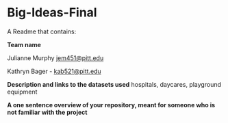 # Big-Ideas-Final

A Readme that contains:

**Team name**

Julianne Murphy jem451@pitt.edu

Kathryn Bager - kab521@pitt.edu

**Description and links to the datasets used**
hospitals, daycares, playground equipment

**A one sentence overview of your repository, meant for someone who is not familiar with the project**
